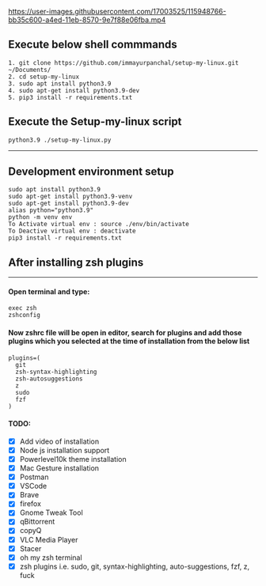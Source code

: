 
https://user-images.githubusercontent.com/17003525/115948766-bb35c600-a4ed-11eb-8570-9e7f88e06fba.mp4


## Execute below shell commmands
```
1. git clone https://github.com/immayurpanchal/setup-my-linux.git ~/Documents/
2. cd setup-my-linux
3. sudo apt install python3.9
4. sudo apt-get install python3.9-dev
5. pip3 install -r requirements.txt
```

## Execute the Setup-my-linux script 
```
python3.9 ./setup-my-linux.py
```
---
## Development environment setup
```
sudo apt install python3.9
sudo apt-get install python3.9-venv
sudo apt-get install python3.9-dev
alias python="python3.9"
python -m venv env
To Activate virtual env : source ./env/bin/activate
To Deactive virtual env : deactivate 
pip3 install -r requirements.txt
```

## After installing zsh plugins 
---
#### Open terminal and type: 
```
exec zsh 
zshconfig 
```

#### Now zshrc file will be open in editor, search for plugins and add those plugins which you selected at the time of installation from the below list 
```
plugins=(
  git
  zsh-syntax-highlighting
  zsh-autosuggestions
  z
  sudo
  fzf
)
```
#### TODO: 
- [x] Add video of installation 
- [x] Node js installation support 
- [x] Powerlevel10k theme installation 
- [x] Mac Gesture installation
- [x] Postman 
- [x] VSCode
- [x] Brave 
- [x] firefox 
- [x] Gnome Tweak Tool 
- [x] qBittorrent 
- [x] copyQ 
- [x] VLC Media Player 
- [x] Stacer 
- [x] oh my zsh terminal 
- [x] zsh plugins i.e. sudo, git, syntax-highlighting, auto-suggestions, fzf, z, fuck
